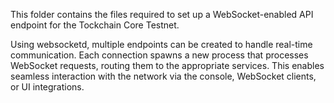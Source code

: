 This folder contains the files required to set up a WebSocket-enabled API endpoint for the Tockchain Core Testnet.

Using websocketd, multiple endpoints can be created to handle real-time communication. Each connection spawns a new process that processes WebSocket requests, routing them to the appropriate services. This enables seamless interaction with the network via the console, WebSocket clients, or UI integrations.
